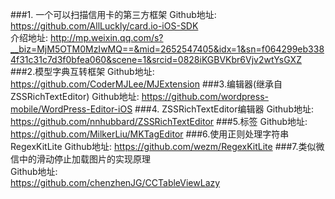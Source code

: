 ###1. 一个可以扫描信用卡的第三方框架
Github地址:
https://github.com/AllLuckly/card.io-iOS-SDK   
介绍地址: http://mp.weixin.qq.com/s?__biz=MjM5OTM0MzIwMQ==&mid=2652547405&idx=1&sn=f064299eb3384f31c31c7d3f0bfea060&scene=1&srcid=0828iKGBVKbr6Vjv2wtYsGXZ
###2.模型字典互转框架
Github地址: 
https://github.com/CoderMJLee/MJExtension
###3.编辑器(继承自ZSSRichTextEditor)
Github地址:
https://github.com/wordpress-mobile/WordPress-Editor-iOS
###4. ZSSRichTextEditor编辑器
Github地址:
https://github.com/nnhubbard/ZSSRichTextEditor
###5.标签
Github地址:
https://github.com/MilkerLiu/MKTagEditor
###6.使用正则处理字符串RegexKitLite
Github地址:
https://github.com/wezm/RegexKitLite
###7.类似微信中的滑动停止加载图片的实现原理  
Github地址:  
https://github.com/chenzhenJG/CCTableViewLazy  